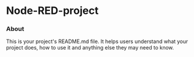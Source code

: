 Node-RED-project
================

### About

This is your project's README.md file. It helps users understand what your
project does, how to use it and anything else they may need to know.